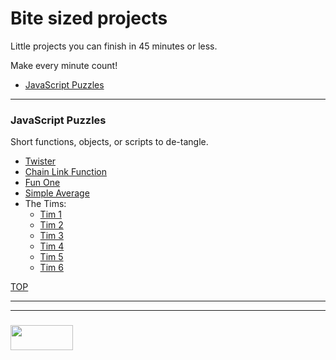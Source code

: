 # Bite sized projects 

Little projects you can finish in 45 minutes or less.

Make every minute count!

* [JavaScript Puzzles](#javascript-puzzles)
___

### JavaScript Puzzles

Short functions, objects, or scripts to de-tangle.

* [Twister](./javascript-puzzles/twister.md)
* [Chain Link Function](./javascript-puzzles/chain-link-funciton.md)
* [Fun One](./javascript-puzzles/fun-one.md)
* [Simple Average](./javascript-puzzles/simple-average.md)
* The Tims:
  * [Tim 1](./javascript-puzzles/tim-1.md)
  * [Tim 2](./javascript-puzzles/tim-2.md)
  * [Tim 3](./javascript-puzzles/tim-3.md)
  * [Tim 4](./javascript-puzzles/tim-4.md)
  * [Tim 5](./javascript-puzzles/tim-5.md)
  * [Tim 6](./javascript-puzzles/tim-6.md)

[TOP](#bite-sized-projects)
___
___
### <a href="http://elewa.education/blog" target="_blank"><img src="https://user-images.githubusercontent.com/18554853/34921062-506450ae-f97d-11e7-875f-6feeb26ad72d.png" width="100" height="40"/></a>